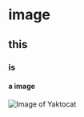 # image
## this
### is 
#### a image

![Image of Yaktocat](https://octodex.github.com/images/yaktocat.png)
